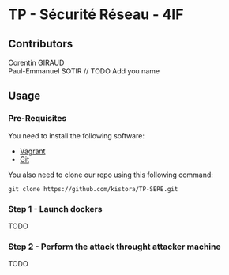 # TP - Sécurité Réseau - 4IF

## Contributors

Corentin GIRAUD  
Paul-Emmanuel SOTIR
// TODO Add you name

## Usage

### Pre-Requisites

You need to install the following software:

- [Vagrant](https://docs.docker.com/install/)
- [Git](https://git-scm.com/)

You also need to clone our repo using this following command:

`git clone https://github.com/kistora/TP-SERE.git`

### Step 1 - Launch dockers

TODO

### Step 2 - Perform the attack throught attacker machine

TODO
